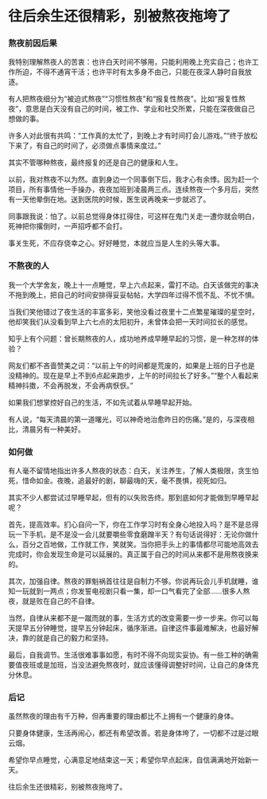 # 往后余生还很精彩，别被熬夜拖垮了

### 熬夜前因后果

我特别理解熬夜人的苦衷：也许白天时间不够用，只能利用晚上充实自己；也许工作所迫，不得不通宵干活；也许平时有太多身不由己，只能在夜深人静时自我放逐。
 
有人把熬夜细分为“被迫式熬夜”“习惯性熬夜”和“报复性熬夜”。比如“报复性熬夜”，意思是白天没有自己的时间，被工作、学业和社交所累，只能在深夜做自己想做的事。
 
许多人对此很有共鸣：“工作真的太忙了，到晚上才有时间打会儿游戏。”“终于放松下来了，有自己的时间了，必须做点事情来度过。”
 
其实不管哪种熬夜，最终报复的还是自己的健康和人生。
 
以前，我对熬夜不以为然。直到身边一个同事倒下后，我才心有余悸。因为赶一个项目，所有事情他一手操办，夜夜加班到凌晨两三点。连续熬夜一个多月后，突然有一天他晕倒在地。送到医院的时候，医生说再晚来一步就迟了。
 
同事跟我说：怕了。以前总觉得身体扛得住，可这样在鬼门关走一遭你就会明白，死神把你撂倒时，一声招呼都不会打。
 
事关生死，不应存侥幸之心。好好睡觉，本就应当是人生的头等大事。

### 不熬夜的人

我一个大学舍友，晚上十一点睡觉，早上六点起来，雷打不动。白天该做完的事决不拖到晚上，把自己的时间安排得妥妥帖帖，大学四年过得不慌不乱、不忧不惧。
 
当我们笑他错过了夜生活的丰富多彩，笑他没看过夜里十二点繁星璀璨的星空时，他却笑我们从没看到早上六七点的太阳初升，未曾体会把一天时间拉长的感觉。
 
知乎上有个问题：曾长期熬夜的人，成功地养成早睡早起的习惯，是一种怎样的体验？
 
网友们都不吝啬赞美之词：“以前上午的时间都是荒废的，如果是上班的日子也是没精神的。现在是早上不到6点起来跑步，上午的时间拉长了好多。”“整个人看起来精神抖擞，不会再脱发，不会再病恹恹。”
 
如果我们想掌控好自己的生活，不如先试着从早睡早起开始。
 
有人说，“每天清晨的第一道曙光，可以神奇地治愈昨日的伤痛。”是的，与深夜相比，清晨另有一种美好。

### 如何做

有人毫不留情地指出许多人熬夜的状态：白天，关注养生，了解人类极限，贪生怕死，惜命如金。夜晚，追最好的剧，聊最嗨的天，毫不畏惧，视死如归。
 
其实不少人都尝试过早睡早起，但有的以失败告终。那到底如何才能做到早睡早起呢？
 
首先，提高效率。扪心自问一下，你在工作学习时有全身心地投入吗？是不是总得玩一下手机，是不是没一会儿就要嚼些零食磨蹭半天？有句话说得好：无论你做什么，百分之百地做，工作就工作，笑就笑。当你把手头上的事情都尽可能地高效去完成时，你会发现生命是可以延展的。真正属于自己的时间从来都不是用熬夜换来的。
 
其次，加强自律。熬夜的罪魁祸首往往是自制力不够。你说再玩会儿手机就睡，谁知一玩就到一两点；你发誓电视剧只看一集，却一口气看完了全部……很多人熬夜，就是败在自己的不自律。
 
当然，自律从来都不是一蹴而就的事，生活方式的改变需要一步一步来。你可以每天提早五分钟睡觉，提早五分钟起床，循序渐进。自律这件事最难解决，也最好解决，靠的就是自己的毅力和坚持。
 
最后，自我调节。生活很难事事如愿，有时不得不向现实妥协。有一些工种的确需要值夜班或是加班，当没法避免熬夜时，就应该懂得调整好时间，让自己的身体充分休息。

### 后记

虽然熬夜的理由有千万种，但再重要的理由都比不上拥有一个健康的身体。
 
只要身体健康，生活再闹心，都还有希望改善。若是身体垮了，一切都不过是过眼云烟。
 
希望你早点睡觉，心满意足地结束这一天；希望你早点起床，自信满满地开始新一天。
 
往后余生还很精彩，别被熬夜拖垮了。